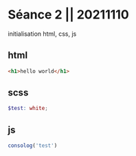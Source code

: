 # Séance 2 || 20211110
initialisation html, css, js 

## html
````html
<h1>hello world</h1>
````

## scss
````scss
$test: white;
````

## js
````javascript
consolog('test')
````
